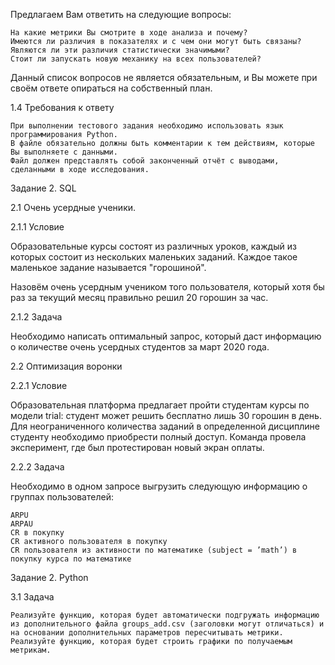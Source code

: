 Предлагаем Вам ответить на следующие вопросы:

    На какие метрики Вы смотрите в ходе анализа и почему?
    Имеются ли различия в показателях и с чем они могут быть связаны?
    Являются ли эти различия статистически значимыми?
    Стоит ли запускать новую механику на всех пользователей?

Данный список вопросов не является обязательным, и Вы можете при своём ответе опираться на собственный план.

1.4 Требования к ответу

    При выполнении тестового задания необходимо использовать язык программирования Python. 
    В файле обязательно должны быть комментарии к тем действиям, которые Вы выполняете с данными. 
    Файл должен представлять собой законченный отчёт с выводами, сделанными в ходе исследования.

Задание 2. SQL

2.1 Очень усердные ученики.

2.1.1 Условие

Образовательные курсы состоят из различных уроков, каждый из которых состоит из нескольких маленьких заданий. Каждое такое маленькое задание называется "горошиной".

Назовём очень усердным учеником того пользователя, который хотя бы раз за текущий месяц правильно решил 20 горошин за час.

2.1.2 Задача

Необходимо написать оптимальный запрос, который даст информацию о количестве очень усердных студентов за март 2020 года.

2.2 Оптимизация воронки

2.2.1 Условие

Образовательная платформа предлагает пройти студентам курсы по модели trial: студент может решить бесплатно лишь 30 горошин в день. Для неограниченного количества заданий в определенной дисциплине студенту необходимо приобрести полный доступ. Команда провела эксперимент, где был протестирован новый экран оплаты.

2.2.2 Задача

Необходимо в одном запросе выгрузить следующую информацию о группах пользователей:

    ARPU 
    ARPAU 
    CR в покупку 
    СR активного пользователя в покупку 
    CR пользователя из активности по математике (subject = ’math’) в покупку курса по математике

Задание 2. Python

3.1 Задача

    Реализуйте функцию, которая будет автоматически подгружать информацию из дополнительного файла groups_add.csv (заголовки могут отличаться) и на основании дополнительных параметров пересчитывать метрики.
    Реализуйте функцию, которая будет строить графики по получаемым метрикам.
